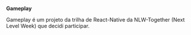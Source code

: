 **Gameplay**

Gameplay é um projeto da trilha de React-Native da NLW-Together (Next Level Week) que decidi participar.
